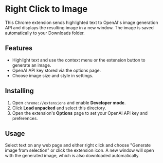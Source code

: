# Right Click to Image

This Chrome extension sends highlighted text to OpenAI's image generation API and
displays the resulting image in a new window. The image is saved automatically
to your Downloads folder.

## Features

- Highlight text and use the context menu or the extension button to generate an image.
- OpenAI API key stored via the options page.
- Choose image size and style in settings.

## Installing

1. Open `chrome://extensions` and enable **Developer mode**.
2. Click **Load unpacked** and select this directory.
3. Open the extension's **Options** page to set your OpenAI API key and preferences.

## Usage

Select text on any web page and either right click and choose
"Generate image from selection" or click the extension icon. A new window will
open with the generated image, which is also downloaded automatically.
